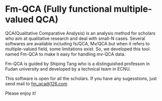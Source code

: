 Fm-QCA (Fully functional multiple-valued QCA)
======
QCA(Qualitative Comparative Analysis) is an analysis method for scholars who aim at qualitative research and deal with small-N cases. Several softwares are available including fs/QCA, Mv/QCA but when it refers to multiple-valued field, some limitations exist. So, we developed this tool named Fm-QCA to make it easy for handling mv-QCA data.

Fm-QCA is guided by Shiping Tang who is a distinguished professon in Fudan university and developed by a technical team in ECNU.

This software is open for all the scholars. If you have any sugesstions, just send mail to fm_qca@126.com

Please enjoy it!